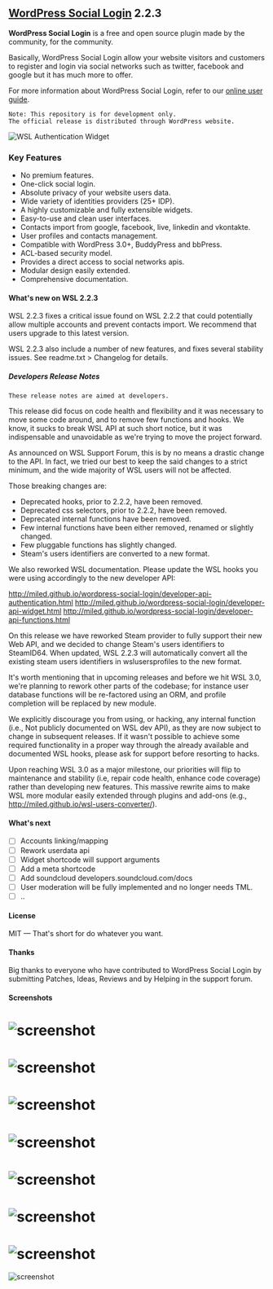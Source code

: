 ## [WordPress Social Login](https://wordpress.org/plugins/wordpress-social-login/) 2.2.3
 
**WordPress Social Login** is a free and open source plugin made by the community, for the community.

Basically, WordPress Social Login allow your website visitors and customers to register and login via social networks such as twitter, facebook and google but it has much more to offer.

For more information about WordPress Social Login, refer to our [online user guide](http://miled.github.io/wordpress-social-login/).

    Note: This repository is for development only.
    The official release is distributed through WordPress website.
![WSL Authentication Widget](https://raw.githubusercontent.com/miled/wordpress-social-login/master/screenshot-1.png)

### Key Features

- No premium features.
- One-click social login.
- Absolute privacy of your website users data.
- Wide variety of identities providers (25+ IDP).
- A highly customizable and fully extensible widgets.
- Easy-to-use and clean user interfaces.
- Contacts import from google, facebook, live, linkedin and vkontakte.
- User profiles and contacts management.
- Compatible with WordPress 3.0+, BuddyPress and bbPress.
- ACL-based security model.
- Provides a direct access to social networks apis.
- Modular design easily extended.
- Comprehensive documentation.

#### What's new on WSL 2.2.3

WSL 2.2.3 fixes a critical issue found on WSL 2.2.2 that could potentially allow multiple accounts and prevent contacts import. We recommend that users upgrade to this latest version.

WSL 2.2.3 also include a number of new features, and fixes several stability issues. See readme.txt > Changelog for details.

##### Developers Release Notes

    These release notes are aimed at developers.

This release did focus on code health and flexibility and it was necessary to move some code around, and to remove few functions and hooks. We know, it sucks to break WSL API at such short notice, but it was indispensable and unavoidable as we're trying to move the project forward.

As announced on WSL Support Forum, this is by no means a drastic change to the API. In fact, we tried our best to keep the said changes to a strict minimum, and the wide majority of WSL users will not be affected.

Those breaking changes are:

* Deprecated hooks, prior to 2.2.2, have been removed.
* Deprecated css selectors, prior to 2.2.2, have been removed.
* Deprecated internal functions have been removed.
* Few internal functions have been either removed, renamed or slightly changed.
* Few pluggable functions has slightly changed.
* Steam's users identifiers are converted to a new format.

We also reworked WSL documentation. Please update the WSL hooks you were using accordingly to the new developer API:

http://miled.github.io/wordpress-social-login/developer-api-authentication.html
http://miled.github.io/wordpress-social-login/developer-api-widget.html
http://miled.github.io/wordpress-social-login/developer-api-functions.html

On this release we have reworked Steam provider to fully support their new Web API, and we decided to change Steam's users identifiers to SteamID64. When updated, WSL 2.2.3 will automatically convert all the existing steam users identifiers in wslusersprofiles to the new format.

It's worth mentioning that in upcoming releases and before we hit WSL 3.0, we're planning to rework other parts of the codebase; for instance user database functions will be re-factored using an ORM, and profile completion will be replaced by new module.

We explicitly discourage you from using, or hacking, any internal function (i.e., Not publicly documented on WSL dev API), as they are now subject to change in subsequent releases. If it wasn't possible to achieve some required functionality in a proper way through the already available and documented WSL hooks, please ask for support before resorting to hacks.

Upon reaching WSL 3.0 as a major milestone, our priorities will flip to maintenance and stability (i.e, repair code health, enhance code coverage) rather than developing new features. This massive rewrite aims to make WSL more modular easily extended through plugins and add-ons (e.g., http://miled.github.io/wsl-users-converter/).

#### What's next

- [ ] Accounts linking/mapping
- [ ] Rework userdata api
- [ ] Widget shortcode will support arguments
- [ ] Add a meta shortcode
- [ ] Add soundcloud developers.soundcloud.com/docs
- [ ] User moderation will be fully implemented and no longer needs TML.
- [ ] ..

#### License 

MIT — That's short for do whatever you want.

#### Thanks

Big thanks to everyone who have contributed to WordPress Social Login by submitting Patches, Ideas, Reviews and by Helping in the support forum. 

#### Screenshots
![screenshot](https://raw.githubusercontent.com/miled/wordpress-social-login/master/screenshot-2.png)
===
![screenshot](https://raw.githubusercontent.com/miled/wordpress-social-login/master/screenshot-3.png)
===
![screenshot](http://miled.github.io/wordpress-social-login/assets/img/theme_fontawesome.png)
===
![screenshot](https://raw.githubusercontent.com/miled/wordpress-social-login/master/screenshot-4.png)
=
![screenshot](https://raw.githubusercontent.com/miled/wordpress-social-login/master/screenshot-5.png)
===
![screenshot](https://raw.githubusercontent.com/miled/wordpress-social-login/master/screenshot-6.png)
===
![screenshot](https://raw.githubusercontent.com/miled/wordpress-social-login/master/screenshot-7.png)
===
![screenshot](https://raw.githubusercontent.com/miled/wordpress-social-login/master/screenshot-8.png)